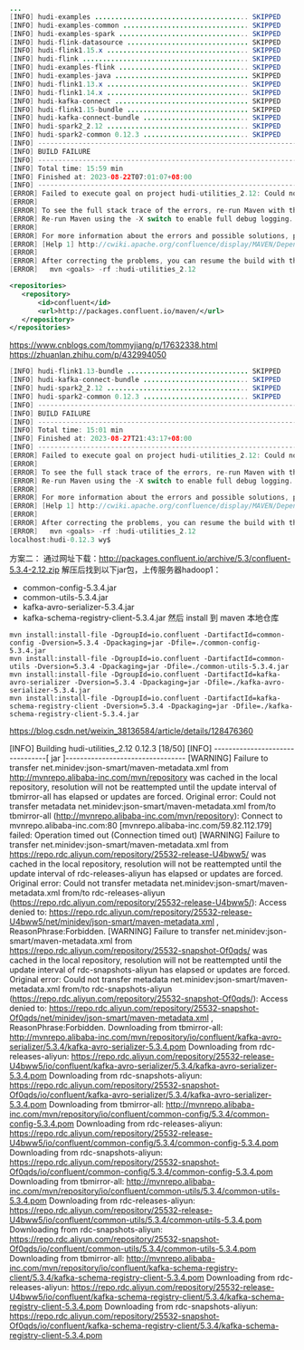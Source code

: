 

```java
...
[INFO] hudi-examples ...................................... SKIPPED
[INFO] hudi-examples-common ............................... SKIPPED
[INFO] hudi-examples-spark ................................ SKIPPED
[INFO] hudi-flink-datasource .............................. SKIPPED
[INFO] hudi-flink1.15.x ................................... SKIPPED
[INFO] hudi-flink ......................................... SKIPPED
[INFO] hudi-examples-flink ................................ SKIPPED
[INFO] hudi-examples-java ................................. SKIPPED
[INFO] hudi-flink1.13.x ................................... SKIPPED
[INFO] hudi-flink1.14.x ................................... SKIPPED
[INFO] hudi-kafka-connect ................................. SKIPPED
[INFO] hudi-flink1.15-bundle .............................. SKIPPED
[INFO] hudi-kafka-connect-bundle .......................... SKIPPED
[INFO] hudi-spark2_2.12 ................................... SKIPPED
[INFO] hudi-spark2-common 0.12.3 .......................... SKIPPED
[INFO] ------------------------------------------------------------------------
[INFO] BUILD FAILURE
[INFO] ------------------------------------------------------------------------
[INFO] Total time: 15:59 min
[INFO] Finished at: 2023-08-22T07:01:07+08:00
[INFO] ------------------------------------------------------------------------
[ERROR] Failed to execute goal on project hudi-utilities_2.12: Could not resolve dependencies for project org.apache.hudi:hudi-utilities_2.12:jar:0.12.3: Failed to collect dependencies at io.confluent:kafka-avro-serializer:jar:5.3.4: Failed to read artifact descriptor for io.confluent:kafka-avro-serializer:jar:5.3.4: Could not transfer artifact io.confluent:kafka-avro-serializer:pom:5.3.4 from/to rdc-releases-aliyun (https://repo.rdc.aliyun.com/repository/25532-release-U4bww5/): Access denied to: https://repo.rdc.aliyun.com/repository/25532-release-U4bww5/io/confluent/kafka-avro-serializer/5.3.4/kafka-avro-serializer-5.3.4.pom , ReasonPhrase:Forbidden. -> [Help 1]
[ERROR]
[ERROR] To see the full stack trace of the errors, re-run Maven with the -e switch.
[ERROR] Re-run Maven using the -X switch to enable full debug logging.
[ERROR]
[ERROR] For more information about the errors and possible solutions, please read the following articles:
[ERROR] [Help 1] http://cwiki.apache.org/confluence/display/MAVEN/DependencyResolutionException
[ERROR]
[ERROR] After correcting the problems, you can resume the build with the command
[ERROR]   mvn <goals> -rf :hudi-utilities_2.12
```


```xml
<repositories>
   <repository>
       <id>confluent</id>
       <url>http://packages.confluent.io/maven/</url>
   </repository>
</repositories>
```


https://www.cnblogs.com/tommyjiang/p/17632338.html
https://zhuanlan.zhihu.com/p/432994050


```java
[INFO] hudi-flink1.13-bundle .............................. SKIPPED
[INFO] hudi-kafka-connect-bundle .......................... SKIPPED
[INFO] hudi-spark2_2.12 ................................... SKIPPED
[INFO] hudi-spark2-common 0.12.3 .......................... SKIPPED
[INFO] ------------------------------------------------------------------------
[INFO] BUILD FAILURE
[INFO] ------------------------------------------------------------------------
[INFO] Total time: 15:01 min
[INFO] Finished at: 2023-08-27T21:43:17+08:00
[INFO] ------------------------------------------------------------------------
[ERROR] Failed to execute goal on project hudi-utilities_2.12: Could not resolve dependencies for project org.apache.hudi:hudi-utilities_2.12:jar:0.12.3: Failed to collect dependencies at io.confluent:kafka-avro-serializer:jar:5.3.4: Failed to read artifact descriptor for io.confluent:kafka-avro-serializer:jar:5.3.4: Could not transfer artifact io.confluent:kafka-avro-serializer:pom:5.3.4 from/to tbmirror-all (http://mvnrepo.alibaba-inc.com/mvn/repository): Connect to mvnrepo.alibaba-inc.com:80 [mvnrepo.alibaba-inc.com/59.82.112.94] failed: Operation timed out (Connection timed out) -> [Help 1]
[ERROR]
[ERROR] To see the full stack trace of the errors, re-run Maven with the -e switch.
[ERROR] Re-run Maven using the -X switch to enable full debug logging.
[ERROR]
[ERROR] For more information about the errors and possible solutions, please read the following articles:
[ERROR] [Help 1] http://cwiki.apache.org/confluence/display/MAVEN/DependencyResolutionException
[ERROR]
[ERROR] After correcting the problems, you can resume the build with the command
[ERROR]   mvn <goals> -rf :hudi-utilities_2.12
localhost:hudi-0.12.3 wy$
```

方案二：
通过网址下载：http://packages.confluent.io/archive/5.3/confluent-5.3.4-2.12.zip
解压后找到以下jar包，上传服务器hadoop1：
- common-config-5.3.4.jar
- common-utils-5.3.4.jar
- kafka-avro-serializer-5.3.4.jar
- kafka-schema-registry-client-5.3.4.jar
然后 install 到 maven 本地仓库
```
mvn install:install-file -DgroupId=io.confluent -DartifactId=common-config -Dversion=5.3.4 -Dpackaging=jar -Dfile=./common-config-5.3.4.jar
mvn install:install-file -DgroupId=io.confluent -DartifactId=common-utils -Dversion=5.3.4 -Dpackaging=jar -Dfile=./common-utils-5.3.4.jar
mvn install:install-file -DgroupId=io.confluent -DartifactId=kafka-avro-serializer -Dversion=5.3.4 -Dpackaging=jar -Dfile=./kafka-avro-serializer-5.3.4.jar
mvn install:install-file -DgroupId=io.confluent -DartifactId=kafka-schema-registry-client -Dversion=5.3.4 -Dpackaging=jar -Dfile=./kafka-schema-registry-client-5.3.4.jar
```

https://blog.csdn.net/weixin_38136584/article/details/128476360







[INFO] Building hudi-utilities_2.12 0.12.3                              [18/50]
[INFO] --------------------------------[ jar ]---------------------------------
[WARNING] Failure to transfer net.minidev:json-smart/maven-metadata.xml from http://mvnrepo.alibaba-inc.com/mvn/repository was cached in the local repository, resolution will not be reattempted until the update interval of tbmirror-all has elapsed or updates are forced. Original error: Could not transfer metadata net.minidev:json-smart/maven-metadata.xml from/to tbmirror-all (http://mvnrepo.alibaba-inc.com/mvn/repository): Connect to mvnrepo.alibaba-inc.com:80 [mvnrepo.alibaba-inc.com/59.82.112.179] failed: Operation timed out (Connection timed out)
[WARNING] Failure to transfer net.minidev:json-smart/maven-metadata.xml from https://repo.rdc.aliyun.com/repository/25532-release-U4bww5/ was cached in the local repository, resolution will not be reattempted until the update interval of rdc-releases-aliyun has elapsed or updates are forced. Original error: Could not transfer metadata net.minidev:json-smart/maven-metadata.xml from/to rdc-releases-aliyun (https://repo.rdc.aliyun.com/repository/25532-release-U4bww5/): Access denied to: https://repo.rdc.aliyun.com/repository/25532-release-U4bww5/net/minidev/json-smart/maven-metadata.xml , ReasonPhrase:Forbidden.
[WARNING] Failure to transfer net.minidev:json-smart/maven-metadata.xml from https://repo.rdc.aliyun.com/repository/25532-snapshot-Of0qds/ was cached in the local repository, resolution will not be reattempted until the update interval of rdc-snapshots-aliyun has elapsed or updates are forced. Original error: Could not transfer metadata net.minidev:json-smart/maven-metadata.xml from/to rdc-snapshots-aliyun (https://repo.rdc.aliyun.com/repository/25532-snapshot-Of0qds/): Access denied to: https://repo.rdc.aliyun.com/repository/25532-snapshot-Of0qds/net/minidev/json-smart/maven-metadata.xml , ReasonPhrase:Forbidden.
Downloading from tbmirror-all: http://mvnrepo.alibaba-inc.com/mvn/repository/io/confluent/kafka-avro-serializer/5.3.4/kafka-avro-serializer-5.3.4.pom
Downloading from rdc-releases-aliyun: https://repo.rdc.aliyun.com/repository/25532-release-U4bww5/io/confluent/kafka-avro-serializer/5.3.4/kafka-avro-serializer-5.3.4.pom
Downloading from rdc-snapshots-aliyun: https://repo.rdc.aliyun.com/repository/25532-snapshot-Of0qds/io/confluent/kafka-avro-serializer/5.3.4/kafka-avro-serializer-5.3.4.pom
Downloading from tbmirror-all: http://mvnrepo.alibaba-inc.com/mvn/repository/io/confluent/common-config/5.3.4/common-config-5.3.4.pom
Downloading from rdc-releases-aliyun: https://repo.rdc.aliyun.com/repository/25532-release-U4bww5/io/confluent/common-config/5.3.4/common-config-5.3.4.pom
Downloading from rdc-snapshots-aliyun: https://repo.rdc.aliyun.com/repository/25532-snapshot-Of0qds/io/confluent/common-config/5.3.4/common-config-5.3.4.pom
Downloading from tbmirror-all: http://mvnrepo.alibaba-inc.com/mvn/repository/io/confluent/common-utils/5.3.4/common-utils-5.3.4.pom
Downloading from rdc-releases-aliyun: https://repo.rdc.aliyun.com/repository/25532-release-U4bww5/io/confluent/common-utils/5.3.4/common-utils-5.3.4.pom
Downloading from rdc-snapshots-aliyun: https://repo.rdc.aliyun.com/repository/25532-snapshot-Of0qds/io/confluent/common-utils/5.3.4/common-utils-5.3.4.pom
Downloading from tbmirror-all: http://mvnrepo.alibaba-inc.com/mvn/repository/io/confluent/kafka-schema-registry-client/5.3.4/kafka-schema-registry-client-5.3.4.pom
Downloading from rdc-releases-aliyun: https://repo.rdc.aliyun.com/repository/25532-release-U4bww5/io/confluent/kafka-schema-registry-client/5.3.4/kafka-schema-registry-client-5.3.4.pom
Downloading from rdc-snapshots-aliyun: https://repo.rdc.aliyun.com/repository/25532-snapshot-Of0qds/io/confluent/kafka-schema-registry-client/5.3.4/kafka-schema-registry-client-5.3.4.pom
